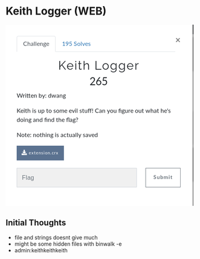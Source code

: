 # Keith Logger (WEB)

![Title](images/title.png)

## Initial Thoughts

* file and strings doesnt give much
* might be some hidden files with binwalk -e
* admin:keithkeithkeith